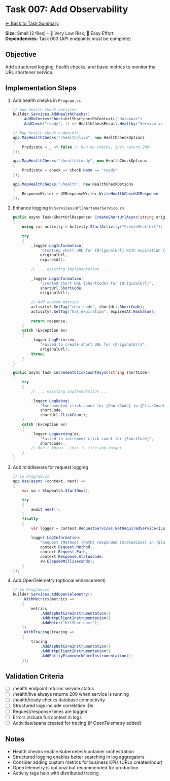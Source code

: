 # Task 007: Add Observability

[← Back to Task Summary](./task-summary.md)

**Size**: Small (2 files) - 🎯 Very Low Risk, 💪 Easy Effort  
**Dependencies**: Task 003 (API endpoints must be complete)

## Objective

Add structured logging, health checks, and basic metrics to monitor the URL shortener service.

## Implementation Steps

1. Add health checks in `Program.cs`
   ```csharp
   // Add health check services
   builder.Services.AddHealthChecks()
       .AddDbContextCheck<UrlShortenerDbContext>("database")
       .AddCheck("ready", () => HealthCheckResult.Healthy("Service is ready"));
   
   // Map health check endpoints
   app.MapHealthChecks("/health/live", new HealthCheckOptions
   {
       Predicate = _ => false // Run no checks, just return 200
   });
   
   app.MapHealthChecks("/health/ready", new HealthCheckOptions
   {
       Predicate = check => check.Name == "ready"
   });
   
   app.MapHealthChecks("/health", new HealthCheckOptions
   {
       ResponseWriter = UIResponseWriter.WriteHealthCheckUIResponse
   });
   ```

2. Enhance logging in `Services/UrlShortenerService.cs`
   ```csharp
   public async Task<ShortUrlResponse> CreateShortUrlAsync(string originalUrl, DateTime? expiresAt = null)
   {
       using var activity = Activity.StartActivity("CreateShortUrl");
       
       try
       {
           _logger.LogInformation(
               "Creating short URL for {OriginalUrl} with expiration {ExpiresAt}", 
               originalUrl, 
               expiresAt);
           
           // ... existing implementation ...
           
           _logger.LogInformation(
               "Created short URL {ShortCode} for {OriginalUrl}", 
               shortUrl.ShortCode, 
               originalUrl);
           
           // Add custom metrics
           activity?.SetTag("shortcode", shortUrl.ShortCode);
           activity?.SetTag("has_expiration", expiresAt.HasValue);
           
           return response;
       }
       catch (Exception ex)
       {
           _logger.LogError(ex, 
               "Failed to create short URL for {OriginalUrl}", 
               originalUrl);
           throw;
       }
   }
   
   public async Task IncrementClickCountAsync(string shortCode)
   {
       try
       {
           // ... existing implementation ...
           
           _logger.LogDebug(
               "Incremented click count for {ShortCode} to {ClickCount}", 
               shortCode, 
               shortUrl.ClickCount);
       }
       catch (Exception ex)
       {
           _logger.LogWarning(ex, 
               "Failed to increment click count for {ShortCode}", 
               shortCode);
           // Don't throw - this is fire-and-forget
       }
   }
   ```

3. Add middleware for request logging
   ```csharp
   // In Program.cs
   app.Use(async (context, next) =>
   {
       var sw = Stopwatch.StartNew();
       
       try
       {
           await next();
       }
       finally
       {
           var logger = context.RequestServices.GetRequiredService<ILogger<Program>>();
           
           logger.LogInformation(
               "Request {Method} {Path} responded {StatusCode} in {ElapsedMs}ms",
               context.Request.Method,
               context.Request.Path,
               context.Response.StatusCode,
               sw.ElapsedMilliseconds);
       }
   });
   ```

4. Add OpenTelemetry (optional enhancement)
   ```csharp
   // In Program.cs
   builder.Services.AddOpenTelemetry()
       .WithMetrics(metrics =>
       {
           metrics
               .AddAspNetCoreInstrumentation()
               .AddHttpClientInstrumentation()
               .AddMeter("UrlShortener");
       })
       .WithTracing(tracing =>
       {
           tracing
               .AddAspNetCoreInstrumentation()
               .AddHttpClientInstrumentation()
               .AddEntityFrameworkCoreInstrumentation();
       });
   ```

## Validation Criteria

- [ ] /health endpoint returns service status
- [ ] /health/live always returns 200 when service is running
- [ ] /health/ready checks database connectivity
- [ ] Structured logs include correlation IDs
- [ ] Request/response times are logged
- [ ] Errors include full context in logs
- [ ] Activities/spans created for tracing (if OpenTelemetry added)

## Notes

- Health checks enable Kubernetes/container orchestration
- Structured logging enables better searching in log aggregators
- Consider adding custom metrics for business KPIs (URLs created/hour)
- OpenTelemetry is optional but recommended for production
- Activity tags help with distributed tracing